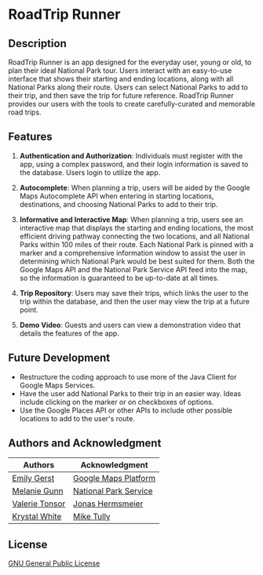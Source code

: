 # RoadTrip Runner

## Description
RoadTrip Runner is an app designed for the everyday user, young or old, to plan their ideal National Park tour.  Users interact with an easy-to-use interface that shows their starting and ending locations, along with all National Parks along their route. Users can select National Parks to add to their trip, and then save the trip for future reference. RoadTrip Runner provides our users with the tools to create carefully-curated and memorable road trips.

## Features
1. **Authentication and Authorization**: 
Individuals must register with the app, using a complex password, and their login information is saved to the database. Users login to utilize the app.

2. **Autocomplete**: When planning a trip, users will be aided by the Google Maps Autocomplete API when entering in starting locations, destinations, and choosing National Parks to add to their trip.    

3. **Informative and Interactive Map**: When planning a trip, users see an interactive map that displays the starting and ending locations, the most efficient driving pathway connecting the two locations, and all National Parks within 100 miles of their route. Each National Park is pinned with a marker and a comprehensive information window to assist the user in determining which National Park would be best suited for them. Both the Google Maps API and the National Park Service API feed into the map, so the information is guaranteed to be up-to-date at all times. 

4. **Trip Repository**: Users may save their trips, which links the user to the trip within the database, and then the user may view the trip at a future point.

5. **Demo Video**: Guests and users can view a demonstration video that details the features of the app.

## Future Development
* Restructure the coding approach to use more of the Java Client for Google Maps Services.
* Have the user add National Parks to their trip in an easier way. Ideas include clicking on the marker or on checkboxes of options.
* Use the Google Places API or other APIs to include other possible locations to add to the user's route.

## Authors and Acknowledgment
|Authors   |Acknowledgment   |
|---|---|
| [Emily Gerst](https://github.com/emmykg38) |  [Google Maps Platform](https://developers.google.com/maps) |
| [Melanie Gunn](https://github.com/mgunnhawkins) |  [National Park Service](https://www.nps.gov/subjects/developer/api-documentation.htm) |
| [Valerie Tonsor](https://github.com/valerietonsor/valerietonsor) |  [Jonas Hermsmeier](https://github.com/jhermsmeier/node-google-polyline/blob/master/lib/decode.js) |
| [Krystal White](https://github.com/krystalwhite)  | [Mike Tully](https://github.com/miketully426/)  |


## License
[GNU General Public License](https://choosealicense.com/licenses/gpl-3.0/)